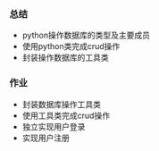 ### 总结
+ python操作数据库的类型及主要成员
+ 使用python类完成crud操作
+ 封装操作数据库的工具类

### 作业
+ 封装数据库操作工具类
+ 使用工具类完成crud操作
+ 独立实现用户登录
+ 实现用户注册
